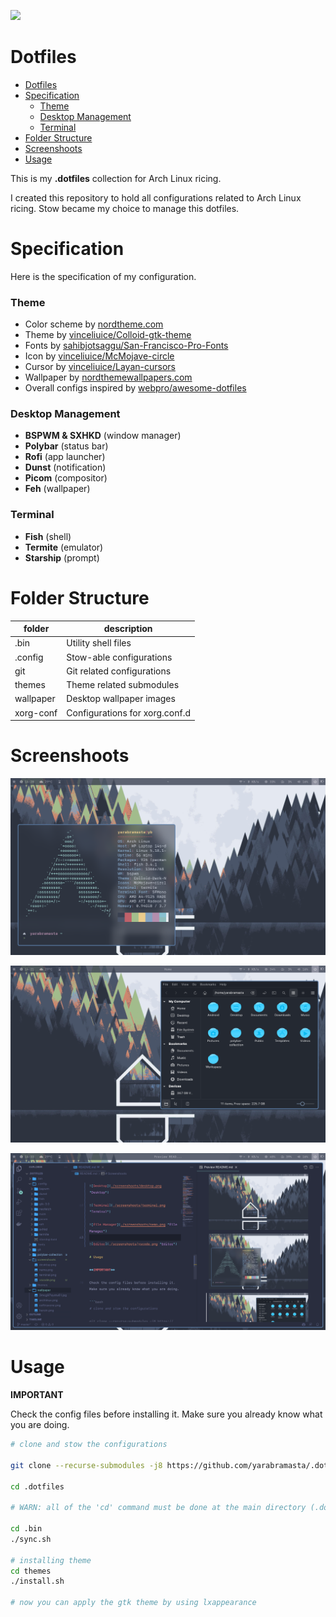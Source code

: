 ![](https://raw.githubusercontent.com/yarabramasta/.dotfiles/master/screenshoots/desktop.png)

# Dotfiles

- [Dotfiles](#dotfiles)
- [Specification](#specification)
    - [Theme](#theme)
    - [Desktop Management](#desktop-management)
    - [Terminal](#terminal)
- [Folder Structure](#folder-structure)
- [Screenshoots](#screenshoots)
- [Usage](#usage)

This is my **.dotfiles** collection for Arch Linux ricing.

I created this repository to hold all configurations related to Arch Linux ricing. Stow became my choice to manage this dotfiles.

# Specification

Here is the specification of my configuration.

### Theme

- Color scheme by [nordtheme.com](https://www.nordtheme.com/docs/colors-and-palettes)
- Theme by [vinceliuice/Colloid-gtk-theme](https://github.com/vinceliuice/Colloid-gtk-theme)
- Fonts by [sahibjotsaggu/San-Francisco-Pro-Fonts](https://github.com/sahibjotsaggu/San-Francisco-Pro-Fonts)
- Icon by [vinceliuice/McMojave-circle](https://github.com/vinceliuice/McMojave-circle)
- Cursor by [vinceliuice/Layan-cursors](https://github.com/vinceliuice/Layan-cursors)
- Wallpaper by [nordthemewallpapers.com](https://nordthemewallpapers.com)
- Overall configs inspired by [webpro/awesome-dotfiles](https://github.com/webpro/awesome-dotfiles)

### Desktop Management

- **BSPWM & SXHKD** (window manager)
- **Polybar** (status bar)
- **Rofi** (app launcher)
- **Dunst** (notification)
- **Picom** (compositor)
- **Feh** (wallpaper)

### Terminal

- **Fish** (shell)
- **Termite** (emulator)
- **Starship** (prompt)

# Folder Structure

| folder | description |
|--|--|
|.bin|Utility shell files|
|.config|Stow-able configurations|
|git|Git related configurations|
|themes|Theme related submodules|
|wallpaper|Desktop wallpaper images|
|xorg-conf|Configurations for xorg.conf.d|

# Screenshoots

![Terminal](./screenshoots/terminal.png "Terminal")

![File Manager](./screenshoots/nemo.png "File Manager")

![Editor](./screenshoots/vscode.png "Editor")

# Usage

**IMPORTANT**

Check the config files before installing it. Make sure you already know what you are doing.

```bash
# clone and stow the configurations

git clone --recurse-submodules -j8 https://github.com/yarabramasta/.dotfiles.git

cd .dotfiles

# WARN: all of the 'cd' command must be done at the main directory (.dotfiles)

cd .bin
./sync.sh

# installing theme
cd themes
./install.sh

# now you can apply the gtk theme by using lxappearance
```
